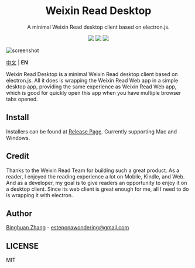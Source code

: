 <div align=center>
  <h1>Weixin Read Desktop</h1>
  <p>A minimal Weixin Read desktop client based on electron.js.</p>
  <img src="https://img.shields.io/badge/electron-9.0.4-blue"/>
  <img src="https://img.shields.io/badge/typescript-3.9.5-blueviolet"/>
  <img src="https://img.shields.io/badge/downloaded-170-brightgreen"/>
</div>

![screenshot](./asset/app.png)

[中文](./README.md) | **EN**

Weixin Read Desktop is a minimal Weixin Read desktop client based on electron.js. All it does is wrapping the Weixin Read Web app in a simple desktop app, providing the same experience as Weixin Read Web app, which is good for quickly open this app when you have multiple browser tabs opened.

## Install

Installers can be found at [Release Page](https://github.com/estepona/wx-read-desktop/releases). Currently supporting Mac and Windows.

## Credit

Thanks to the Weixin Read Team for building such a great product. As a reader, I enjoyed the reading experience a lot on Mobile, Kindle, and Web. And as a developer, my goal is to give readers an opportunity to enjoy it on a desktop client. Since its web client is great enough for me, all I need to do is wrapping it with electron.

## Author

[Binghuan Zhang](https://github.com/estepona) - esteponawondering@gmail.com

## LICENSE

MIT
